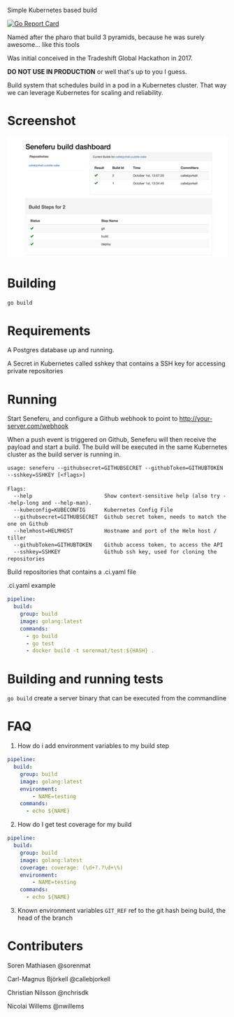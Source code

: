 Simple Kubernetes based build

[![Go Report Card](https://goreportcard.com/badge/gitlab.com/sorenmat/seneferu)](https://goreportcard.com/report/gitlab.com/sorenmat/seneferu)

Named after the pharo that build 3 pyramids, because he was surely awesome... like this tools

Was initial conceived in the Tradeshift Global Hackathon in 2017.

__DO NOT USE IN PRODUCTION__ or well that's up to you I guess.


Build system that schedules build in a pod in a Kubernetes cluster.
That way we can leverage Kubernetes for scaling and reliability.


# Screenshot

![Seneferu main screen](docs/seneferu.png "Main screen")


# Building

`go build`

# Requirements

A Postgres database up and running.

A Secret in Kubernetes called sshkey that contains a SSH key for accessing private repositories


# Running

Start Seneferu, and configure a Github webhook to point to http://your-server.com/webhook

When a push event is triggered on Github, Seneferu will then receive the payload and start a build.
The build will be executed in the same Kubernetes cluster as the build server is running in.


```shell
usage: seneferu --githubsecret=GITHUBSECRET --githubToken=GITHUBTOKEN --sshkey=SSHKEY [<flags>]

Flags:
  --help                       Show context-sensitive help (also try --help-long and --help-man).
  --kubeconfig=KUBECONFIG      Kubernetes Config File
  --githubsecret=GITHUBSECRET  Github secret token, needs to match the one on Github
  --helmhost=HELMHOST          Hostname and port of the Helm host / tiller
  --githubToken=GITHUBTOKEN    Github access token, to access the API
  --sshkey=SSHKEY              Github ssh key, used for cloning the repositories
```

Build repositories that contains a .ci.yaml file

.ci.yaml example

```yaml
pipeline:
  build:
    group: build
    image: golang:latest
    commands:
      - go build
      - go test
      - docker build -t sorenmat/test:${HASH} .
```

# Building and running tests

`go build` create a server binary that can be executed from the commandline



# FAQ

1. How do i add environment variables to my build step

```yaml
pipeline:
  build:
    group: build
    image: golang:latest
    environment:
        - NAME=testing
    commands:
      - echo ${NAME}

```

2. How do I get test coverage for my build

```yaml
pipeline:
  build:
    group: build
    image: golang:latest
    coverage: coverage: (\d+?.?\d+\%)
    environment:
        - NAME=testing
    commands:
      - echo ${NAME}

```

3. Known environment variables
   `GIT_REF` ref to the git hash being build, the head of the branch


# Contributers

Soren Mathiasen @sorenmat

Carl-Magnus Björkell @callebjorkell
 
Christian Nilsson @nchrisdk
 
Nicolai Willems @nwillems
 

